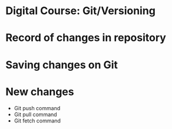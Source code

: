 # Digital Course: Git/Versioning

# Record of changes in repository
# Saving changes on Git
# New changes
* Git push command
* Git pull command
* Git fetch command

